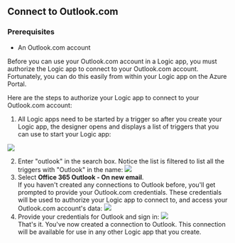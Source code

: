 ## Connect to Outlook.com

### Prerequisites
- An Outlook.com account

Before you can use your Outlook.com account in a Logic app, you must authorize the Logic app to connect to your Outlook.com account. Fortunately, you can do this easily from within your Logic app on the Azure Portal. 

Here are the steps to authorize your Logic app to connect to your Outlook.com account:

1. All Logic apps need to be started by a trigger so after you create your Logic app, the designer opens and displays a list of triggers that you can use to start your Logic app:

  ![](./media/connectors-create-api-outlook/office365-outlook-0.png)

2. Enter "outlook" in the search box. Notice the list is filtered to list all the triggers with "Outlook" in the name:
  ![](./media/connectors-create-api-outlook/office365-outlook-0-5.png)
3. Select **Office 365 Outlook - On new email**.   
  If you haven't created any connections to Outlook before, you'll get prompted to provide your Outlook.com credentials. These credentials will be used to authorize your Logic app to connect to, and access your Outlook.com account's data: 
  ![](./media/connectors-create-api-outlook/office365-outlook-1.png)
4. Provide your credentials for Outlook and sign in:
  ![](./media/connectors-create-api-outlook/office365-outlook-2.png)  
That's it. You've now created a connection to Outlook. This connection will be available for use in any other Logic app that you create.


